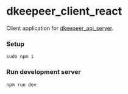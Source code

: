 # dkeepeer_client_react
Client application for [dkeepeer_api_server](https://github.com/misha-pelykh/dkeepeer_api_server).

### Setup
`sudo npm i`

### Run development server
`npm run dev`
